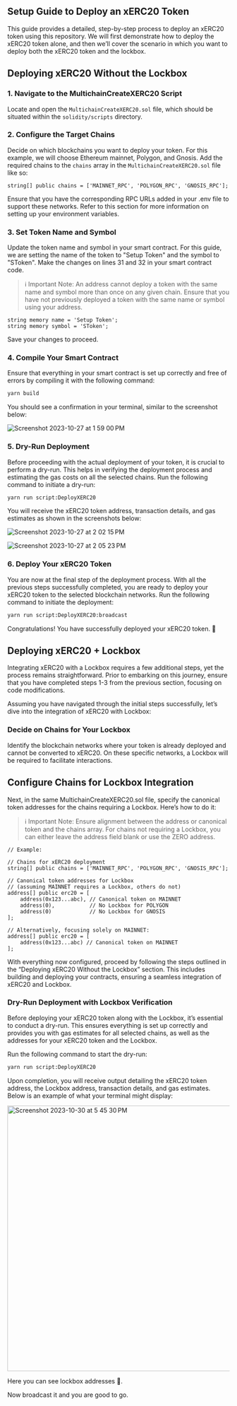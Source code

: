 ## Setup Guide to Deploy an xERC20 Token

This guide provides a detailed, step-by-step process to deploy an xERC20 token using this repository. We will first demonstrate how to deploy the xERC20 token alone, and then we’ll cover the scenario in which you want to deploy both the xERC20 token and the lockbox.

## Deploying xERC20 Without the Lockbox

### 1. Navigate to the MultichainCreateXERC20 Script

Locate and open the `MultichainCreateXERC20.sol` file, which should be situated within the `solidity/scripts` directory.

### 2. Configure the Target Chains

Decide on which blockchains you want to deploy your token. For this example, we will choose Ethereum mainnet, Polygon, and Gnosis. Add the required chains to the `chains` array in the `MultichainCreateXERC20.sol` file like so:

```solidity
string[] public chains = ['MAINNET_RPC', 'POLYGON_RPC', 'GNOSIS_RPC'];
```

Ensure that you have the corresponding RPC URLs added in your .env file to support these networks. Refer to this section for more information on setting up your environment variables.

### 3. Set Token Name and Symbol

Update the token name and symbol in your smart contract. For this guide, we are setting the name of the token to "Setup Token" and the symbol to "SToken". Make the changes on lines 31 and 32 in your smart contract code.

> ℹ️ Important Note: An address cannot deploy a token with the same name and symbol more than once on any given chain. Ensure that you have not previously deployed a token with the same name or symbol using your address.

```solidity
string memory name = 'Setup Token';
string memory symbol = 'SToken';
```

Save your changes to proceed.

### 4. Compile Your Smart Contract

Ensure that everything in your smart contract is set up correctly and free of errors by compiling it with the following command:

```sh
yarn build
```

You should see a confirmation in your terminal, similar to the screenshot below:

![Screenshot 2023-10-27 at 1 59 00 PM](https://github.com/prathmeshkhandelwal1/Chat-App/assets/56167998/e05f8c07-ac4c-4a36-a9ae-05884ff5aad4)

### 5. Dry-Run Deployment

Before proceeding with the actual deployment of your token, it is crucial to perform a dry-run. This helps in verifying the deployment process and estimating the gas costs on all the selected chains. Run the following command to initiate a dry-run:

```sh
yarn run script:DeployXERC20
```

You will receive the xERC20 token address, transaction details, and gas estimates as shown in the screenshots below:

![Screenshot 2023-10-27 at 2 02 15 PM](https://github.com/prathmeshkhandelwal1/Chat-App/assets/56167998/fc24b67e-3123-43e4-b388-2b6237e150bc)

![Screenshot 2023-10-27 at 2 05 23 PM](https://github.com/prathmeshkhandelwal1/Chat-App/assets/56167998/0654c085-4f41-4cf0-b940-8030ba396fec)

### 6. Deploy Your xERC20 Token

You are now at the final step of the deployment process. With all the previous steps successfully completed, you are ready to deploy your xERC20 token to the selected blockchain networks. Run the following command to initiate the deployment:

```sh
yarn run script:DeployXERC20:broadcast
```

Congratulations! You have successfully deployed your xERC20 token. 🚀

## Deploying xERC20 + Lockbox
Integrating xERC20 with a Lockbox requires a few additional steps, yet the process remains straightforward. Prior to embarking on this journey, ensure that you have completed steps 1-3 from the previous section, focusing on code modifications.

Assuming you have navigated through the initial steps successfully, let’s dive into the integration of xERC20 with Lockbox:

### Decide on Chains for Your Lockbox
Identify the blockchain networks where your token is already deployed and cannot be converted to xERC20. On these specific networks, a Lockbox will be required to facilitate interactions.

## Configure Chains for Lockbox Integration
Next, in the same MultichainCreateXERC20.sol file, specify the canonical token addresses for the chains requiring a Lockbox. Here’s how to do it:

> ℹ️ Important Note: Ensure alignment between the address or canonical token and the chains array. For chains not requiring a Lockbox, you can either leave the address field blank or use the ZERO address.

```solidity
// Example:

// Chains for xERC20 deployment
string[] public chains = ['MAINNET_RPC', 'POLYGON_RPC', 'GNOSIS_RPC'];

// Canonical token addresses for Lockbox
// (assuming MAINNET requires a Lockbox, others do not)
address[] public erc20 = [
    address(0x123...abc), // Canonical token on MAINNET
    address(0),           // No Lockbox for POLYGON
    address(0)            // No Lockbox for GNOSIS
];

// Alternatively, focusing solely on MAINNET:
address[] public erc20 = [
    address(0x123...abc) // Canonical token on MAINNET
];
```

With everything now configured, proceed by following the steps outlined in the “Deploying xERC20 Without the Lockbox” section. This includes building and deploying your contracts, ensuring a seamless integration of xERC20 and Lockbox.

### Dry-Run Deployment with Lockbox Verification

Before deploying your xERC20 token along with the Lockbox, it’s essential to conduct a dry-run. This ensures everything is set up correctly and provides you with gas estimates for all selected chains, as well as the addresses for your xERC20 token and the Lockbox.

Run the following command to start the dry-run:

```sh
yarn run script:DeployXERC20
```

Upon completion, you will receive output detailing the xERC20 token address, the Lockbox address, transaction details, and gas estimates. Below is an example of what your terminal might display:

<img width="601" alt="Screenshot 2023-10-30 at 5 45 30 PM" src="https://github.com/prathmeshkhandelwal1/xERC20/assets/56167998/c89362e1-3daf-460b-8a9a-e01544c2aae7">

Here you can see lockbox addresses 🚀.

Now broadcast it and you are good to go.
